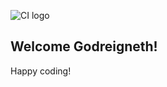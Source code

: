 ![CI logo](https://codeinstitute.s3.amazonaws.com/fullstack/ci_logo_small.png)

Welcome Godreigneth!
---

Happy coding!
